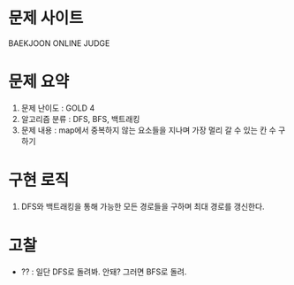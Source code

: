 # 문제 사이트
BAEKJOON ONLINE JUDGE

# 문제 요약
1. 문제 난이도 : GOLD 4
2. 알고리즘 분류 : DFS, BFS, 백트래킹
3. 문제 내용 : map에서 중복하지 않는 요소들을 지나며 가장 멀리 갈 수 있는 칸 수 구하기

# 구현 로직
1. DFS와 백트래킹을 통해 가능한 모든 경로들을 구하며 최대 경로를 갱신한다.

# 고찰
- ?? : 일단 DFS로 돌려봐. 안돼? 그러면 BFS로 돌려.